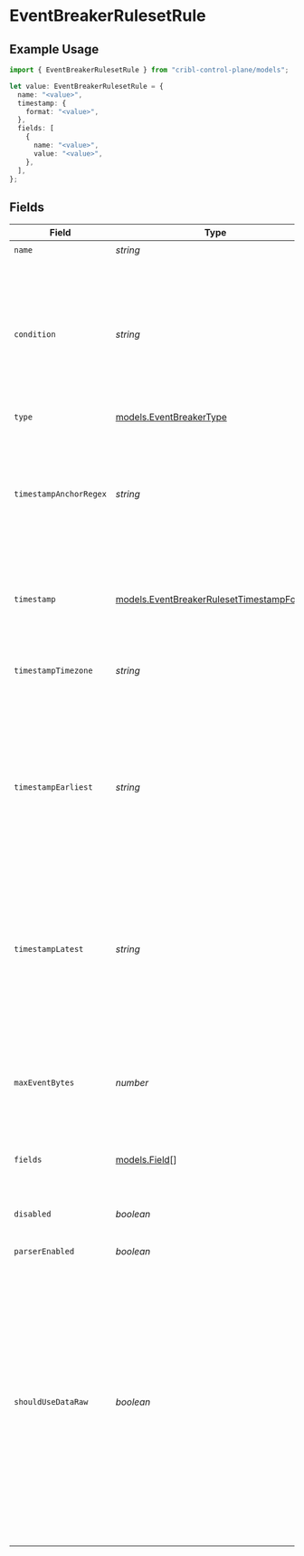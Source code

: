 # EventBreakerRulesetRule

## Example Usage

```typescript
import { EventBreakerRulesetRule } from "cribl-control-plane/models";

let value: EventBreakerRulesetRule = {
  name: "<value>",
  timestamp: {
    format: "<value>",
  },
  fields: [
    {
      name: "<value>",
      value: "<value>",
    },
  ],
};
```

## Fields

| Field                                                                                                                                                                                                                                             | Type                                                                                                                                                                                                                                              | Required                                                                                                                                                                                                                                          | Description                                                                                                                                                                                                                                       |
| ------------------------------------------------------------------------------------------------------------------------------------------------------------------------------------------------------------------------------------------------- | ------------------------------------------------------------------------------------------------------------------------------------------------------------------------------------------------------------------------------------------------- | ------------------------------------------------------------------------------------------------------------------------------------------------------------------------------------------------------------------------------------------------- | ------------------------------------------------------------------------------------------------------------------------------------------------------------------------------------------------------------------------------------------------- |
| `name`                                                                                                                                                                                                                                            | *string*                                                                                                                                                                                                                                          | :heavy_check_mark:                                                                                                                                                                                                                                | N/A                                                                                                                                                                                                                                               |
| `condition`                                                                                                                                                                                                                                       | *string*                                                                                                                                                                                                                                          | :heavy_minus_sign:                                                                                                                                                                                                                                | JavaScript expression applied to the beginning of a file or object, to determine whether the rule applies to all contained events.                                                                                                                |
| `type`                                                                                                                                                                                                                                            | [models.EventBreakerType](../models/eventbreakertype.md)                                                                                                                                                                                          | :heavy_minus_sign:                                                                                                                                                                                                                                | N/A                                                                                                                                                                                                                                               |
| `timestampAnchorRegex`                                                                                                                                                                                                                            | *string*                                                                                                                                                                                                                                          | :heavy_minus_sign:                                                                                                                                                                                                                                | The regex to match before attempting timestamp extraction. Use $ (end-of-string anchor) to prevent extraction.                                                                                                                                    |
| `timestamp`                                                                                                                                                                                                                                       | [models.EventBreakerRulesetTimestampFormat](../models/eventbreakerrulesettimestampformat.md)                                                                                                                                                      | :heavy_check_mark:                                                                                                                                                                                                                                | Auto, manual format (strptime), or current time                                                                                                                                                                                                   |
| `timestampTimezone`                                                                                                                                                                                                                               | *string*                                                                                                                                                                                                                                          | :heavy_minus_sign:                                                                                                                                                                                                                                | Timezone to assign to timestamps without timezone info                                                                                                                                                                                            |
| `timestampEarliest`                                                                                                                                                                                                                               | *string*                                                                                                                                                                                                                                          | :heavy_minus_sign:                                                                                                                                                                                                                                | The earliest timestamp value allowed relative to now. Example: -42years. Parsed values prior to this date will be set to current time.                                                                                                            |
| `timestampLatest`                                                                                                                                                                                                                                 | *string*                                                                                                                                                                                                                                          | :heavy_minus_sign:                                                                                                                                                                                                                                | The latest timestamp value allowed relative to now. Example: +42days. Parsed values after this date will be set to current time.                                                                                                                  |
| `maxEventBytes`                                                                                                                                                                                                                                   | *number*                                                                                                                                                                                                                                          | :heavy_minus_sign:                                                                                                                                                                                                                                | The maximum number of bytes in an event before it is flushed to the pipelines                                                                                                                                                                     |
| `fields`                                                                                                                                                                                                                                          | [models.Field](../models/field.md)[]                                                                                                                                                                                                              | :heavy_minus_sign:                                                                                                                                                                                                                                | Key-value pairs to be added to each event                                                                                                                                                                                                         |
| `disabled`                                                                                                                                                                                                                                        | *boolean*                                                                                                                                                                                                                                         | :heavy_minus_sign:                                                                                                                                                                                                                                | Disable this breaker rule (enabled by default)                                                                                                                                                                                                    |
| `parserEnabled`                                                                                                                                                                                                                                   | *boolean*                                                                                                                                                                                                                                         | :heavy_minus_sign:                                                                                                                                                                                                                                | N/A                                                                                                                                                                                                                                               |
| `shouldUseDataRaw`                                                                                                                                                                                                                                | *boolean*                                                                                                                                                                                                                                         | :heavy_minus_sign:                                                                                                                                                                                                                                | Enable to set an internal field on events indicating that the field in the data called _raw should be used. This can be useful for post processors that want to use that field for event._raw, instead of replacing it with the actual raw event. |